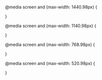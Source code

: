 @media screen and (max-width: 1440.98px) {

}

@media screen and (max-width: 1140.98px) {

}

@media screen and (max-width: 768.98px) {

}

@media screen and (max-width: 520.98px) {

}